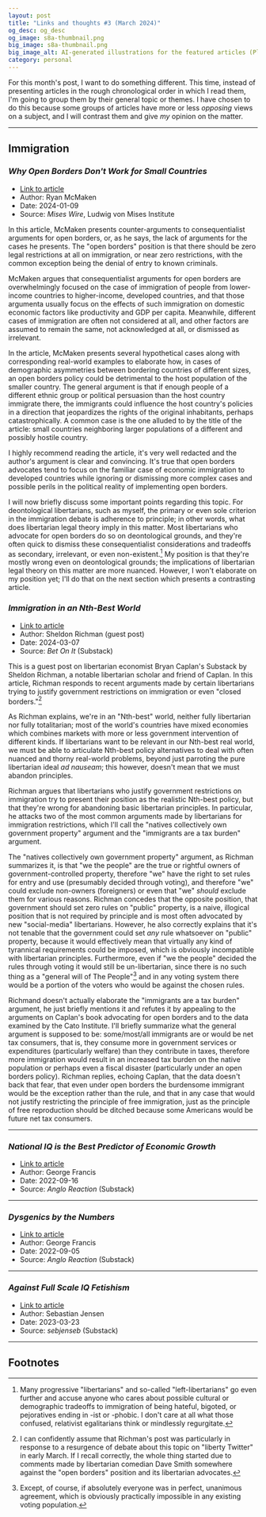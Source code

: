 ```yaml
---
layout: post
title: "Links and thoughts #3 (March 2024)"
og_desc: og_desc
og_image: s8a-thumbnail.png
big_image: s8a-thumbnail.png
big_image_alt: AI-generated illustrations for the featured articles (Playground v2).
category: personal
---
```


For this month's post, I want to do something different. This time, instead of presenting articles in the rough chronological order in which I read them, I'm going to group them by their general topic or themes. I have chosen to do this because some groups of articles have more or less _opposing_ views on a subject, and I will contrast them and give _my_ opinion on the matter.


---

## Immigration

### _Why Open Borders Don't Work for Small Countries_

- [Link to article](https://mises.org/mises-wire/why-open-borders-dont-work-small-countries)
- Author: Ryan McMaken
- Date: 2024-01-09
- Source: _Mises Wire_, Ludwig von Mises Institute

In this article, McMaken presents counter-arguments to consequentialist arguments for open borders, or, as he says, the lack of arguments for the cases he presents. The "open borders" position is that there should be zero legal restrictions at all on immigration,  or near zero restrictions, with the common exception being the denial of entry to known criminals.

McMaken argues that consequentialist arguments for open borders are overwhelmingly focused on the case of immigration of people from lower-income countries to higher-income, developed countries, and that those argumenta usually focus on the effects of such immigration on domestic economic factors like productivity and GDP per capita. Meanwhile, different cases of immigration are often not considered at all, and other factors are assumed to remain the same, not acknowledged at all, or dismissed as irrelevant.

In the article, McMaken presents several hypothetical cases along with corresponding real-world examples to elaborate how, in cases of demographic asymmetries between bordering countries of different sizes, an open borders policy could be detrimental to the host population of the smaller country. The general argument is that if enough people of a different ethnic group or political persuasion than the host country immigrate there, the immigrants could influence the host country's policies in a direction that jeopardizes the rights of the original inhabitants, perhaps catastrophically. A common case is the one alluded to by the title of the article: small countries neighboring larger populations of a different and possibly hostile country.

I highly recommend reading the article, it's very well redacted and the author's argument is clear and convincing. It's true that open borders advocates tend to focus on the familiar case of economic immigration to developed countries while ignoring or dismissing more complex cases and possible perils in the political reality of implementing open borders.

I will now briefly discuss some important points regarding this topic. For deontological libertarians, such as myself, the primary or even sole criterion in the immigration debate is adherence to principle; in other words, what does libertarian legal theory imply in this matter. Most libertarians who advocate for open borders do so on deontological grounds, and they're often quick to dismiss these consequentialist considerations and tradeoffs as secondary, irrelevant, or even non-existent.[^fn-1] My position is that they're mostly wrong even on deontological grounds; the implications of libertarian legal theory on this matter are more nuanced. However, I won't elaborate on my position yet; I'll do that on the next section which presents a contrasting article.


### _Immigration in an Nth-Best World_

- [Link to article](https://www.betonit.ai/p/immigration-in-an-nth-best-world)
- Author: Sheldon Richman (guest post)
- Date: 2024-03-07
- Source: _Bet On It_ (Substack)

This is a guest post on libertarian economist Bryan Caplan's Substack by Sheldon Richman, a notable libertarian scholar and friend of Caplan. In this article, Richman responds to recent arguments made by certain libertarians trying to justify government restrictions on immigration or even "closed borders."[^fn-2]

As Richman explains, we're in an "Nth-best" world, neither fully libertarian nor fully totalitarian; most of the world's countries have mixed economies which combines markets with more or less government intervention of different kinds. If libertarians want to be relevant in our Nth-best real world, we must be able to articulate Nth-best policy alternatives to deal with often nuanced and thorny real-world problems, beyond just parroting the pure libertarian ideal _ad nauseam_; this however, doesn't mean that we must abandon principles.

Richman argues that libertarians who justify government restrictions on immigration try to present their position as the realistic Nth-best policy, but that they're wrong for abandoning basic libertarian principles. In particular, he attacks two of the most common arguments made by libertarians for immigration restrictions, which I'll call the "natives collectively own government property" argument and the "immigrants are a tax burden" argument.

The "natives collectively own government property" argument, as Richman summarizes it, is that "we the people" are the true or rightful owners of government-controlled property, therefore "we" have the right to set rules for entry and use (presumably decided through voting), and therefore "we" could exclude non-owners (foreigners) or even that "we" _should_ exclude them for various reasons. Richman concedes that the opposite position, that government should set zero rules on "public" property, is a naive, illogical position that is not required by principle and is most often advocated by new "social-media" libertarians. However, he also correctly explains that it's not tenable that the government could set _any_ rule whatsoever on "public" property, because it would effectively mean that virtually any kind of tyrannical requirements could be imposed, which is obviously incompatible with libertarian principles. Furthermore, even if "we the people" decided the rules through voting it would still be un-libertarian, since there is no such thing as a "general will of The People"[^fn-3] and in any voting system there would be a portion of the voters who would be against the chosen rules.

Richmand doesn't actually elaborate the "immigrants are a tax burden" argument, he just briefly mentions it and refutes it by appealing to the arguments on Caplan's book advocating for open borders and to the data examined by the Cato Institute. I'll briefly summarize what the general argument is supposed to be: some/most/all immigrants are or would be net tax consumers, that is, they consume more in government services or expenditures (particularly welfare) than they contribute in taxes, therefore more immigration would result in an increased tax burden on the native population or perhaps even a fiscal disaster (particularly under an open borders policy). Richman replies, echoing Caplan, that the data doesn't back that fear, that even under open borders the burdensome immigrant would be the exception rather than the rule, and that in any case that would not justify restricting the principle of free immigration, just as the principle of free reproduction should be ditched because some Americans would be future net tax consumers.

---

### _National IQ is the Best Predictor of Economic Growth_

- [Link to article](https://georgefrancis.substack.com/p/national-iq-is-the-best-predictor)
- Author: George Francis
- Date: 2022-09-16
- Source: _Anglo Reaction_ (Substack)


---

### _Dysgenics by the Numbers_

- [Link to article](https://georgefrancis.substack.com/p/dysgenics-by-the-numbers)
- Author: George Francis
- Date: 2022-09-05
- Source: _Anglo Reaction_ (Substack)


---

### _Against Full Scale IQ Fetishism_

- [Link to article](https://www.sebjenseb.net/p/against-full-scale-iq-fetishism)
- Author: Sebastian Jensen
- Date: 2023-03-23
- Source: _sebjenseb_ (Substack)


---

## Footnotes

[^fn-1]: Many progressive "libertarians" and so-called "left-libertarians" go even further and accuse anyone who cares about possible cultural or demographic tradeoffs to immigration of being hateful, bigoted, or pejoratives ending in -ist or -phobic. I don't care at all what those confused, relativist egalitarians think or mindlessly regurgitate.
[^fn-2]: I can confidently assume that Richman's post was particularly in response to a resurgence of debate about this topic on "liberty Twitter" in early March. If I recall correctly, the whole thing started due to comments made by libertarian comedian Dave Smith somewhere against the "open borders" position and its libertarian advocates.
[^fn-3]: Except, of course, if absolutely everyone was in perfect, unanimous agreement, which is obviously practically impossible in any existing voting population.
